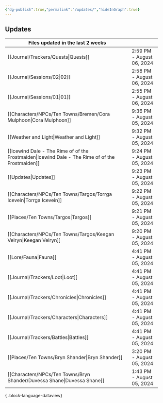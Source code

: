 ```yaml
---
{"dg-publish":true,"permalink":"/updates/","hideInGraph":true}
---
```




## Updates
| Files updated in the last 2 weeks                                                                     |                           |
| ----------------------------------------------------------------------------------------------------- | ------------------------- |
| [[Journal/Trackers/Quests\|Quests]]                                                                | 2:59 PM - August 06, 2024 |
| [[Journal/Sessions/02\|02]]                                                                        | 2:58 PM - August 06, 2024 |
| [[Journal/Sessions/01\|01]]                                                                        | 2:55 PM - August 06, 2024 |
| [[Characters/NPCs/Ten Towns/Bremen/Cora Mulphoon\|Cora Mulphoon]]                                  | 9:36 PM - August 05, 2024 |
| [[Weather and Light\|Weather and Light]]                                                           | 9:32 PM - August 05, 2024 |
| [[Icewind Dale -  The Rime of of the Frostmaiden\|Icewind Dale -  The Rime of of the Frostmaiden]] | 9:24 PM - August 05, 2024 |
| [[Updates\|Updates]]                                                                               | 9:23 PM - August 05, 2024 |
| [[Characters/NPCs/Ten Towns/Targos/Torrga Icevein\|Torrga Icevein]]                                | 9:22 PM - August 05, 2024 |
| [[Places/Ten Towns/Targos\|Targos]]                                                                | 9:21 PM - August 05, 2024 |
| [[Characters/NPCs/Ten Towns/Targos/Keegan Velryn\|Keegan Velryn]]                                  | 9:20 PM - August 05, 2024 |
| [[Lore/Fauna\|Fauna]]                                                                              | 4:41 PM - August 05, 2024 |
| [[Journal/Trackers/Loot\|Loot]]                                                                    | 4:41 PM - August 05, 2024 |
| [[Journal/Trackers/Chronicles\|Chronicles]]                                                        | 4:41 PM - August 05, 2024 |
| [[Journal/Trackers/Characters\|Characters]]                                                        | 4:41 PM - August 05, 2024 |
| [[Journal/Trackers/Battles\|Battles]]                                                              | 4:41 PM - August 05, 2024 |
| [[Places/Ten Towns/Bryn Shander\|Bryn Shander]]                                                    | 3:20 PM - August 05, 2024 |
| [[Characters/NPCs/Ten Towns/Bryn Shander/Duvessa Shane\|Duvessa Shane]]                            | 1:43 PM - August 05, 2024 |

{ .block-language-dataview}

